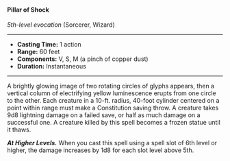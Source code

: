 #### Pillar of Shock
*5th-level evocation* (Sorcerer, Wizard)
___
- **Casting Time:** 1 action
- **Range:** 60 feet
- **Components:** V, S, M (a pinch of copper dust)
- **Duration:** Instantaneous
---
A brightly glowing image of two rotating circles of glyphs appears, then a vertical column of electrifying yellow luminescence erupts from one circle to the other. Each creature in a 10-ft. radius, 40-foot cylinder centered on a point within range must make a Constitution saving throw. A creature takes 9d8 lightning damage on a failed save, or half as much damage on a successful one. A creature killed by this spell becomes a frozen statue until it thaws.

***At Higher Levels.*** When you cast this spell using a spell slot of 6th level or higher, the damage increases by 1d8 for each slot level above 5th.
